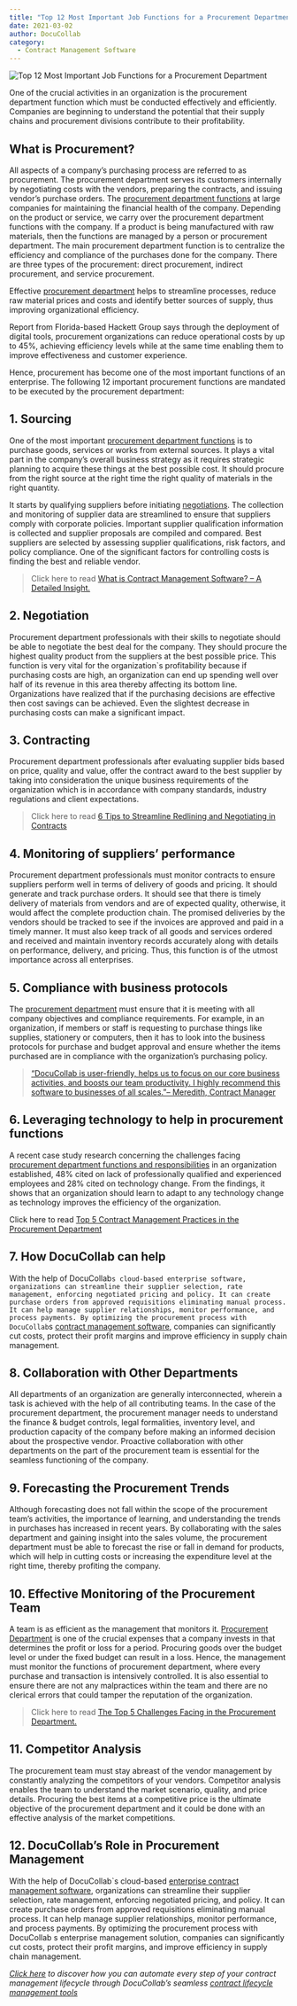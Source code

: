 ```yaml
---
title: "Top 12 Most Important Job Functions for a Procurement Department"
date: 2021-03-02
author: DocuCollab
category:
  - Contract Management Software
---
```


![Top 12 Most Important Job Functions for a Procurement Department](/img/blog/most-important-job-functions-for-a-procurement-department-850x429.jpg)



One of the crucial activities in an organization is the procurement department function which must be conducted effectively and efficiently. Companies are beginning to understand the potential that their supply chains and procurement divisions contribute to their profitability.

## What is Procurement?

All aspects of a company’s purchasing process are referred to as procurement. The procurement department serves its customers internally by negotiating costs with the vendors, preparing the contracts, and issuing vendor’s purchase orders. The [procurement department functions](https://docucollab.com/contract-management-practices-in-the-procurement-department/) at large companies for maintaining the financial health of the company. Depending on the product or service, we carry over the procurement department functions with the company. If a product is being manufactured with raw materials, then the functions are managed by a person or procurement department. The main procurement department function is to centralize the efficiency and compliance of the purchases done for the company. There are three types of the procurement: direct procurement, indirect procurement, and service procurement.

Effective [procurement department](https://docucollab.com/contract-management-practices-in-the-procurement-department/) helps to streamline processes, reduce raw material prices and costs and identify better sources of supply, thus improving organizational efficiency.

Report from Florida-based Hackett Group says through the deployment of digital tools, procurement organizations can reduce operational costs by up to 45%, achieving efficiency levels while at the same time enabling them to improve effectiveness and customer experience.

Hence, procurement has become one of the most important functions of an enterprise. The following 12 important procurement functions are mandated to be executed by the procurement department:

## 1. Sourcing

One of the most important [procurement department functions](https://docucollab.com/contract-management-practices-in-the-procurement-department/) is to purchase goods, services or works from external sources. It plays a vital part in the company’s overall business strategy as it requires strategic planning to acquire these things at the best possible cost. It should procure from the right source at the right time the right quality of materials in the right quantity.

It starts by qualifying suppliers before initiating [negotiations](https://docucollab.com/6-tips-to-streamline-redlining-and-negotiating-in-contracts/). The collection and monitoring of supplier data are streamlined to ensure that suppliers comply with corporate policies. Important supplier qualification information is collected and supplier proposals are compiled and compared. Best suppliers are selected by assessing supplier qualifications, risk factors, and policy compliance. One of the significant factors for controlling costs is finding the best and reliable vendor.

> Click here to read [What is Contract Management Software? – A Detailed Insight.](https://docucollab.com/what-is-contract-management-software/)

## 2. Negotiation

Procurement department professionals with their skills to negotiate should be able to negotiate the best deal for the company. They should procure the highest quality product from the suppliers at the best possible price. This function is very vital for the organization`s profitability because if purchasing costs are high, an organization can end up spending well over half of its revenue in this area thereby affecting its bottom line. Organizations have realized that if the purchasing decisions are effective then cost savings can be achieved. Even the slightest decrease in purchasing costs can make a significant impact.

## 3. Contracting

Procurement department professionals after evaluating supplier bids based on price, quality and value, offer the contract award to the best supplier by taking into consideration the unique business requirements of the organization which is in accordance with company standards, industry regulations and client expectations.

> Click here to read [6 Tips to Streamline Redlining and Negotiating in Contracts](https://docucollab.com/6-tips-to-streamline-redlining-and-negotiating-in-contracts/)

## 4. Monitoring of suppliers’ performance

Procurement department professionals must monitor contracts to ensure suppliers perform well in terms of delivery of goods and pricing. It should generate and track purchase orders. It should see that there is timely delivery of materials from vendors and are of expected quality, otherwise, it would affect the complete production chain. The promised deliveries by the vendors should be tracked to see if the invoices are approved and paid in a timely manner. It must also keep track of all goods and services ordered and received and maintain inventory records accurately along with details on performance, delivery, and pricing. Thus, this function is of the utmost importance across all enterprises.

## 5. Compliance with business protocols

The [procurement department](https://docucollab.com/contract-management-practices-in-the-procurement-department/) must ensure that it is meeting with all company objectives and compliance requirements. For example, in an organization, if members or staff is requesting to purchase things like supplies, stationery or computers, then it has to look into the business protocols for purchase and budget approval and ensure whether the items purchased are in compliance with the organization’s purchasing policy.

> [“DocuCollab is user-friendly, helps us to focus on our core business activities, and boosts our team productivity. I highly recommend this software to businesses of all scales.”– Meredith, Contract Manager](https://docucollab.com/features-and-benefits/)

## 6. Leveraging technology to help in procurement functions

A recent case study research concerning the challenges facing [procurement department functions and responsibilities](https://docucollab.com/contract-management-practices-in-the-procurement-department/) in an organization established, 48% cited on lack of professionally qualified and experienced employees and 28% cited on technology change. From the findings, it shows that an organization should learn to adapt to any technology change as technology improves the efficiency of the organization.

Click here to read [Top 5 Contract Management Practices in the Procurement Department](https://docucollab.com/contract-management-practices-in-the-procurement-department/)

## 7. How DocuCollab can help

With the help of DocuCollab`s cloud-based enterprise software, organizations can streamline their supplier selection, rate management, enforcing negotiated pricing and policy. It can create purchase orders from approved requisitions eliminating manual process. It can help manage supplier relationships, monitor performance, and process payments. By optimizing the procurement process with DocuCollab`s [contract management software](https://docucollab.com/contract-management-software/), companies can significantly cut costs, protect their profit margins and improve efficiency in supply chain management.

## 8. Collaboration with Other Departments

All departments of an organization are generally interconnected, wherein a task is achieved with the help of all contributing teams. In the case of the procurement department, the procurement manager needs to understand the finance & budget controls, legal formalities, inventory level, and production capacity of the company before making an informed decision about the prospective vendor. Proactive collaboration with other departments on the part of the procurement team is essential for the seamless functioning of the company.

## 9. Forecasting the Procurement Trends

Although forecasting does not fall within the scope of the procurement team’s activities, the importance of learning, and understanding the trends in purchases has increased in recent years. By collaborating with the sales department and gaining insight into the sales volume, the procurement department must be able to forecast the rise or fall in demand for products, which will help in cutting costs or increasing the expenditure level at the right time, thereby profiting the company.

## 10. Effective Monitoring of the Procurement Team

A team is as efficient as the management that monitors it. [Procurement Department](https://docucollab.com/contract-management-practices-in-the-procurement-department/) is one of the crucial expenses that a company invests in that determines the profit or loss for a period. Procuring goods over the budget level or under the fixed budget can result in a loss. Hence, the management must monitor the functions of procurement department, where every purchase and transaction is intensively controlled. It is also essential to ensure there are not any malpractices within the team and there are no clerical errors that could tamper the reputation of the organization.

> Click here to read [The Top 5 Challenges Facing in the Procurement Department.](https://docucollab.com/what-are-the-top-5-challenges-facing-the-procurement-department-today/)

## 11. Competitor Analysis

The procurement team must stay abreast of the vendor management by constantly analyzing the competitors of your vendors. Competitor analysis enables the team to understand the market scenario, quality, and price details. Procuring the best items at a competitive price is the ultimate objective of the procurement department and it could be done with an effective analysis of the market competitions.

## 12. DocuCollab’s Role in Procurement Management

With the help of DocuCollab`s cloud-based  [enterprise contract management software](https://docucollab.com/contract-management-software/), organizations can streamline their supplier selection, rate management, enforcing negotiated pricing, and policy. It can create purchase orders from approved requisitions eliminating manual process. It can help manage supplier relationships, monitor performance, and process payments. By optimizing the procurement process with DocuCollab s enterprise management solution, companies can significantly cut costs, protect their profit margins, and improve efficiency in supply chain management.

[*Click here*](https://docucollab.com/book-demo/) *to discover how you can automate every step of your contract management lifecycle through DocuCollab’s seamless [contract lifecycle management tools](https://docucollab.com/contract-management-software/)*

